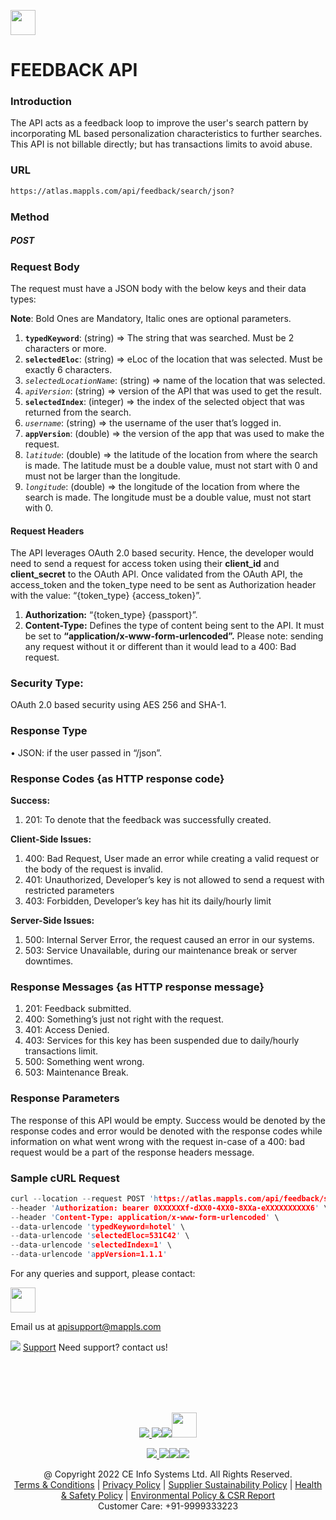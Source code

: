 [<img src="https://www.mappls.com/api/img/mappls-api.png" height="40"/> </p>](https://www.mappls.com/api)
# FEEDBACK API

### Introduction

The API acts as a feedback loop to improve the user's search pattern by incorporating ML based personalization characteristics to further searches. This API is not billable directly; but has transactions limits to avoid abuse.

### URL
```html
https://atlas.mappls.com/api/feedback/search/json?
```

### Method

##### POST

### Request Body

The request must have a JSON body with the below keys and their data types:

**Note**: Bold Ones are Mandatory, Italic ones are optional parameters.

1.  **`typedKeyword`**: (string) => The string that was searched. Must be 2 characters or more.   
2.  **`selectedEloc`**: (string) => eLoc of the location that was selected. Must be exactly 6 characters.
3. *`selectedLocationName`*: (string) => name of the location that was selected.  
4.  *`apiVersion`*: (string) => version of the API that was used to get the result.    
5.  **`selectedIndex`**: (integer) => the index of the selected object that was returned from the search.    
6.  *`username`*: (string) => the username of the user that’s logged in.    
7.  **`appVersion`**: (double) => the version of the app that was used to make the request.    
8.  *`latitude`*: (double) => the latitude of the location from where the search is made. The latitude must be a double value, must not start with 0 and must not be larger than the longitude.
9. *`longitude`*: (double) => the longitude of the location from where the search is made. The longitude must be a double value, must not start with 0.
  
#### Request Headers
The API leverages OAuth 2.0 based security. Hence, the developer would need to send a request for access token using their **client_id** and **client_secret** to the OAuth API. Once validated from the OAuth API, the access_token and the token_type need to be sent as Authorization header with the value: “{token_type} {access_token}”.
1.  **Authorization:** “{token_type} {passport}”.   
2.  **Content-Type:** Defines the type of content being sent to the API. It must be set to **“application/x-www-form-urlencoded”.** Please note: sending any request without it or different than it would lead to a 400: Bad request.
    

### Security Type:
OAuth 2.0 based security using AES 256 and SHA-1.

### Response Type
• JSON: if the user passed in “/json”.  

### Response Codes {as HTTP response code}

**Success:**

1. 201: To denote that the feedback was successfully created.

**Client-Side Issues:**

1. 400: Bad Request, User made an error while creating a valid request or the body of the request is invalid.
2. 401: Unauthorized, Developer’s key is not allowed to send a request with restricted parameters  
3. 403: Forbidden, Developer’s key has hit its daily/hourly limit

**Server-Side Issues:**

1. 500: Internal Server Error, the request caused an error in our systems.  
2. 503: Service Unavailable, during our maintenance break or server downtimes.

### Response Messages {as HTTP response message}

1. 201: Feedback submitted.  
2. 400: Something’s just not right with the request.  
3. 401: Access Denied.  
4. 403: Services for this key has been suspended due to daily/hourly transactions limit. 
5. 500: Something went wrong.  
6. 503: Maintenance Break.

### Response Parameters

The response of this API would be empty. Success would be denoted by the response codes and error would be denoted with the response codes while information on what went wrong with the request in-case of a 400: bad request would be a part of the response headers message.

### Sample cURL Request

```c
curl --location --request POST 'https://atlas.mappls.com/api/feedback/search/json' \
--header 'Authorization: bearer 0XXXXXXf-dXX0-4XX0-8XXa-eXXXXXXXXXX6' \
--header 'Content-Type: application/x-www-form-urlencoded' \
--data-urlencode 'typedKeyword=hotel' \
--data-urlencode 'selectedEloc=531C42' \
--data-urlencode 'selectedIndex=1' \
--data-urlencode 'appVersion=1.1.1'
```


For any queries and support, please contact: 

[<img src="https://www.mappls.com/images/logo.png" height="40"/> </p>](https://www.mappls.com/api)
Email us at [apisupport@mappls.com](mailto:apisupport@mappls.com)


![](https://www.mapmyindia.com/api/img/icons/support.png)
[Support](https://www.mappls.com/api/index.php#f_cont)
Need support? contact us!

<br></br>
<br></br>

[<p align="center"> <img src="https://www.mapmyindia.com/api/img/icons/stack-overflow.png"/> ](https://stackoverflow.com/questions/tagged/mappls-api)[![](https://www.mapmyindia.com/api/img/icons/blog.png)](http://www.mappls.com/blog/)[![](https://www.mapmyindia.com/api/img/icons/gethub.png)](https://github.com/Mappls-api)[<img src="https://mmi-api-team.s3.ap-south-1.amazonaws.com/API-Team/npm-logo.one-third%5B1%5D.png" height="40"/> </p>](https://www.npmjs.com/org/mapmyindia) 



[<p align="center"> <img src="https://www.mapmyindia.com/june-newsletter/icon4.png"/> ](https://www.facebook.com/Mappls)[![](https://www.mapmyindia.com/june-newsletter/icon2.png)](https://twitter.com/Mappls)[![](https://www.mapmyindia.com/newsletter/2017/aug/llinkedin.png)](https://www.linkedin.com/company/mappls)[![](https://www.mapmyindia.com/june-newsletter/icon3.png)](https://www.youtube.com/user/Mappls/)




<div align="center">@ Copyright 2022 CE Info Systems Ltd. All Rights Reserved.</div>

<div align="center"> <a href="https://www.mappls.com/api/terms-&-conditions">Terms & Conditions</a> | <a href="https://www.mappls.com/about/privacy-policy">Privacy Policy</a> | <a href="https://www.mappls.com/pdf/mappls-sustainability-policy-healt-labour-rules-supplir-sustainability.pdf">Supplier Sustainability Policy</a> | <a href="https://www.mappls.com/pdf/Health-Safety-Management.pdf">Health & Safety Policy</a> | <a href="https://www.mappls.com/pdf/Environment-Sustainability-Policy-CSR-Report.pdf">Environmental Policy & CSR Report</a>

<div align="center">Customer Care: +91-9999333223</div>